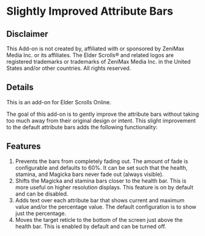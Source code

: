 # Slightly Improved Attribute Bars

## Disclaimer

This Add-on is not created by, affiliated with or sponsored by ZeniMax Media Inc. or its affiliates. The Elder Scrolls® and related logos are registered trademarks or trademarks of ZeniMax Media Inc. in the United States and/or other countries. All rights reserved.

## Details

This is an add-on for Elder Scrolls Online.

The goal of this add-on is to gently improve the attribute bars without taking too much away from their original design or intent. This slight improvement to the default attribute bars adds the following functionality:

## Features
1. Prevents the bars from completely fading out. The amount of fade is configurable and defaults to 60%. It can be set such that the health, stamina, and Magicka bars never fade out (always visible).
2. Shifts the Magicka and stamina bars closer to the health bar. This is more useful on higher resolution displays. This feature is on by default and can be disabled.
3. Adds text over each attribute bar that shows current and maximum value and/or the percentage value. The default configuration is to show just the percentage.
4. Moves the target reticle to the bottom of the screen just above the health bar. This is enabled by default and can be turned off.
